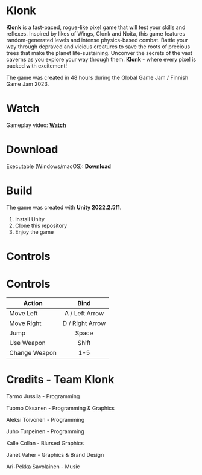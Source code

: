 
# Klonk

**Klonk** is a fast-paced, rogue-like pixel game that will test your skills and reflexes. Inspired by likes of Wings, Clonk and Noita, this game features random-generated levels and intense physics-based combat. Battle your way through depraved and vicious creatures to save the roots of precious trees that make the planet life-sustaining. Unconver the secrets of the vast caverns as you explore your way through them. **Klonk** - where every pixel is packed with excitement!

The game was created in 48 hours during the Global Game Jam / Finnish Game Jam 2023.

# Watch

Gameplay video: [**Watch**](https://youtu.be/CRyBFAQDLrs)

# Download

Executable (Windows/macOS): [**Download**](https://ggj.s3.amazonaws.com/games/2023/02/153075/exec/d6rhA/Klonk-2.zip)

# Build

The game was created with **Unity 2022.2.5f1**.

 1. Install Unity
 2. Clone this repository
 3. Enjoy the game

# Controls

# Controls

| Action        | Bind           |
| ------------- |:-------------:|
| Move Left | A / Left Arrow |
| Move Right | D / Right Arrow |
| Jump | Space |
| Use Weapon | Shift |
| Change Weapon | 1-5 |

# Credits - Team Klonk

Tarmo Jussila - Programming

Tuomo Oksanen - Programming & Graphics

Aleksi Toivonen - Programming

Juho Turpeinen - Programming

Kalle Collan - Blursed Graphics

Janet Vaher - Graphics & Brand Design

Ari-Pekka Savolainen - Music
